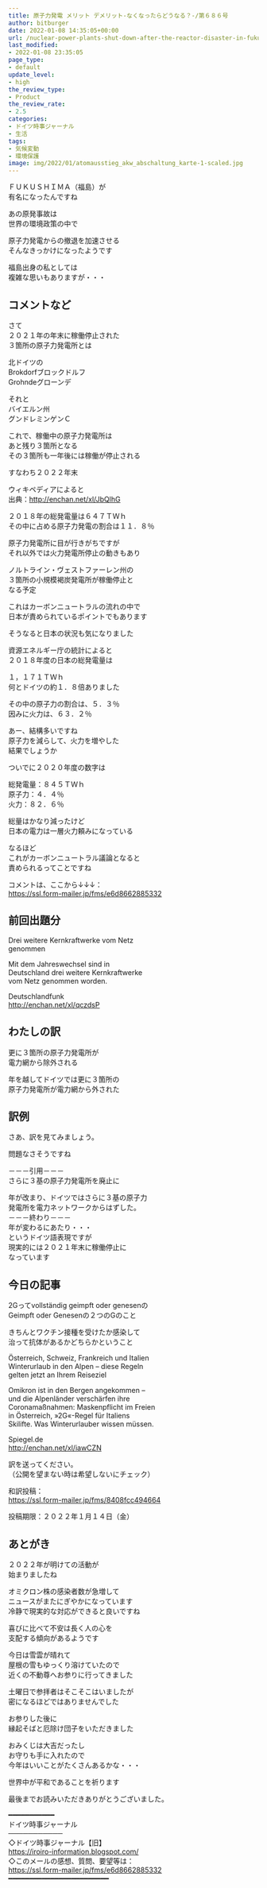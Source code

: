 ```yaml
---
title: 原子力発電 メリット デメリット-なくなったらどうなる？-/第６８６号
author: bitburger
date: 2022-01-08 14:35:05+00:00
url: /nuclear-power-plants-shut-down-after-the-reactor-disaster-in-fukushima-in-2011/
last_modified:
- 2022-01-08 23:35:05
page_type:
- default
update_level:
- high
the_review_type:
- Product
the_review_rate:
- 2.5
categories:
- ドイツ時事ジャーナル
- 生活
tags:
- 気候変動
- 環境保護
image: img/2022/01/atomausstieg_akw_abschaltung_karte-1-scaled.jpg
---
```

ＦＵＫＵＳＨＩＭＡ（福島）が  
有名になったんですね

あの原発事故は  
世界の環境政策の中で

原子力発電からの撤退を加速させる  
そんなきっかけになったようです

福島出身の私としては  
複雑な思いもありますが・・・

## コメントなど

さて  
２０２１年の年末に稼働停止された  
３箇所の原子力発電所とは

北ドイツの  
Brokdorfブロックドルフ  
Grohndeグローンデ

それと  
バイエルン州  
グンドレミンゲンＣ

これで、稼働中の原子力発電所は  
あと残り３箇所となる  
その３箇所も一年後には稼働が停止される

すなわち２０２２年末

ウィキペディアによると  
出典：<http://enchan.net/xl/JbQlhG>

２０１８年の総発電量は６４７ＴＷｈ  
その中に占める原子力発電の割合は１１．８％

原子力発電所に目が行きがちですが  
それ以外では火力発電所停止の動きもあり

ノルトライン・ヴェストファーレン州の  
３箇所の小規模褐炭発電所が稼働停止と  
なる予定

これはカーボンニュートラルの流れの中で  
日本が責められているポイントでもあります

そうなると日本の状況も気になりました

資源エネルギー庁の統計によると  
２０１８年度の日本の総発電量は

１，１７１ＴＷｈ  
何とドイツの約１．８倍ありました

その中の原子力の割合は、５．３％  
因みに火力は、６３．２％

あー、結構多いですね  
原子力を減らして、火力を増やした  
結果でしょうか

ついでに２０２０年度の数字は

総発電量：８４５ＴＷｈ  
原子力：４．４％  
火力：８２．６％

総量はかなり減ったけど  
日本の電力は一層火力頼みになっている

なるほど  
これがカーボンニュートラル議論となると  
責められるってことですね

  
コメントは、ここから↓↓↓：  
<https://ssl.form-mailer.jp/fms/e6d8662885332>

## 前回出題分

Drei weitere Kernkraftwerke vom Netz  
genommen

Mit dem Jahreswechsel sind in  
Deutschland drei weitere Kernkraftwerke  
vom Netz genommen worden.

Deutschlandfunk  
http://enchan.net/xl/qczdsP

## わたしの訳

更に３箇所の原子力発電所が  
電力網から除外される

年を越してドイツでは更に３箇所の  
原子力発電所が電力網から外された

## 訳例

さあ、訳を見てみましょう。

問題なさそうですね

－－－引用－－－  
さらに３基の原子力発電所を廃止に

年が改まり、ドイツではさらに３基の原子力  
発電所を電力ネットワークからはずした。  
－－－終わり－－－  
年が変わるにあたり・・・  
というドイツ語表現ですが  
現実的には２０２１年末に稼働停止に  
なっています

## 今日の記事

2Gってvollständig geimpft oder genesenの  
Geimpft oder Genesenの２つのGのこと

きちんとワクチン接種を受けたか感染して  
治って抗体があるかどちらかということ

Österreich, Schweiz, Frankreich und Italien  
Winterurlaub in den Alpen – diese Regeln  
gelten jetzt an Ihrem Reiseziel

Omikron ist in den Bergen angekommen –  
und die Alpenländer verschärfen ihre  
Coronamaßnahmen: Maskenpflicht im Freien  
in Österreich, »2G«-Regel für Italiens  
Skilifte. Was Winterurlauber wissen müssen.

Spiegel.de  
<http://enchan.net/xl/iawCZN>

訳を送ってください。  
（公開を望まない時は希望しないにチェック）

和訳投稿：  
 <https://ssl.form-mailer.jp/fms/8408fcc494664>

投稿期限：２０２２年１月１４日（金）

## あとがき

２０２２年が明けての活動が  
始まりましたね

オミクロン株の感染者数が急増して  
ニュースがまたにぎやかになっています  
冷静で現実的な対応ができると良いですね

喜びに比べて不安は長く人の心を  
支配する傾向があるようです

今日は雪雲が晴れて  
屋根の雪もゆっくり溶けていたので  
近くの不動尊へお参りに行ってきました

土曜日で参拝者はそこそこはいましたが  
密になるほどではありませんでした

お参りした後に  
縁起そばと厄除け団子をいただきました

おみくじは大吉だったし  
お守りも手に入れたので  
今年はいいことがたくさんあるかな・・・

世界中が平和であることを祈ります

  
最後までお読みいただきありがとうございました。

━━━━━━━━━━━  
ドイツ時事ジャーナル  
───────────  
◇ドイツ時事ジャーナル【旧】  
<https://iroiro-information.blogspot.com/>  
◇このメールの感想、質問、要望等は：  
<https://ssl.form-mailer.jp/fms/e6d8662885332>  
━━━━━━━━━━━━━━━━━━━━━━━━